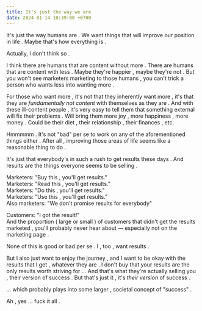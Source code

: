 ```yaml
---
title: It's just the way we are
date: 2024-01-14 10:39:00 +0700
---
```


It's just the way humans are . We want things that will improve our position in life . Maybe that's how everything is .

Actually, I don't think so . 

I think there are humans that are content without more . There are humans that are content with less . Maybe they're happier , maybe they're not . But you won't see marketers marketing to those humans , you can't trick a person who wants less into wanting more . 

For those who want more , it's not that they inherently want more , it's that they are *fundamentally not content* with themselves as they are . And with these ill-content people , it's very easy to tell them that something external will fix their problems . Will bring them more joy , more happiness , more money . Could be their diet , their relationship , their finances , etc. 

Hmmmmm . It's not "bad" per se to work on any of the aforementioned things either . After all , improving those areas of life seems like a reasonable thing to do . 

It's just that everybody's in such a rush to get results these days . And results are the things everyone seems to be selling .

Marketers: "Buy this , you'll get results."  
Marketers: "Read this , you'll get results."  
Marketers: "Do this , you'll get results."  
Marketers: "Use this , you'll get results."  
Also marketers: "We don't promise results for everybody"

Customers: "I got the result!"  
And the proportion ( large or small ) of customers that didn't get the results marketed , you'll probably never hear about — especially not on the marketing page . 

None of this is good or bad per se . I , too , want results . 

But I also just want to enjoy the journey , and I want to be okay with the results that I get , whatever they are . I don't buy that your results are the only results worth striving for ... And that's what they're actually selling you , their version of success . But that's just it , it's *their version* of success . 

... which probably plays into some larger , societal concept of "success" .

Ah , yes ... fuck it all . 
